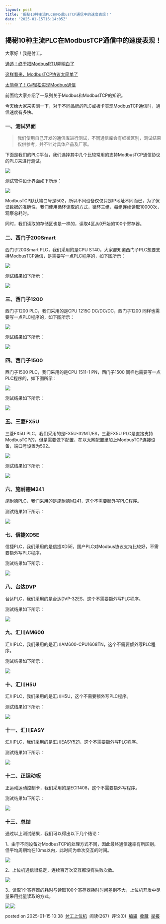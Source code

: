 ```yaml
---
layout: post
title: '揭秘10种主流PLC在ModbusTCP通信中的速度表现！'
date: "2025-01-15T16:14:05Z"
---
```

揭秘10种主流PLC在ModbusTCP通信中的速度表现！
-----------------------------

大家好！我是付工。

[通透！终于把ModbusRTU弄明白了](https://link.zhihu.com/?target=https%3A//mp.weixin.qq.com/s%3F__biz%3DMzkzMzE5Nzk1MA%3D%3D%26mid%3D2247485271%26idx%3D1%26sn%3Db87e237fddadd1705221151d75517e7b%26scene%3D21%23wechat_redirect)

[这样看来，ModbusTCP协议太简单了](https://link.zhihu.com/?target=https%3A//mp.weixin.qq.com/s%3F__biz%3DMzkzMzE5Nzk1MA%3D%3D%26mid%3D2247485633%26idx%3D1%26sn%3D5c6d6d50e6be4b025b28e2d34c770557%26scene%3D21%23wechat_redirect)

[太简单了！C#轻松实现Modbus通信](https://link.zhihu.com/?target=https%3A//mp.weixin.qq.com/s%3F__biz%3DMzkzMzE5Nzk1MA%3D%3D%26mid%3D2247485649%26idx%3D1%26sn%3D3f96c21f53b040ca3210a28b23662eb7%26scene%3D21%23wechat_redirect)

前面给大家介绍了一系列关于Modbus和ModbusTCP的知识。

今天给大家来实测一下，对于不同品牌的PLC或板卡实现ModbusTCP通信时，通信速度有多快。

### 一、测试界面

> 我们使用自己开发的通信库进行测试，不同通信库会有细微区别，测试结果仅供参考，并不针对具体产品及厂家。

下面是我们的PLC平台，我们选择其中几个比较常用的支持ModbusTCP通信协议的PLC来进行测试。

![](https://pica.zhimg.com/80/v2-251bbb9a9910a652e211647e0b5e6b9c_720w.webp)

测试软件设计界面如下所示：

![](https://pic4.zhimg.com/80/v2-32a2ffde6344b2860c7c3b1bcb11aea1_720w.webp)

ModbusTCP默认端口号是502，所以不同设备仅仅只是IP地址不同而已，为了保证数据的准确性，我们使用循环读取的方式，循环三组，每组连续读取10000次，观察总耗时。

同时，我们读取的存储区也是一样的，读取4区从0开始的100个寄存器。

### 二、西门子200Smart

西门子200Smart PLC，我们采用的是CPU ST40，大家都知道西门子PLC想要支持ModbusTCP通信，是需要写一点PLC程序的，如下图所示：

![](https://pic3.zhimg.com/80/v2-122b4649a4fe770675444636d60c4034_720w.webp)

测试结果如下所示：

![](https://pic2.zhimg.com/80/v2-58c9f09ff0ebfb36d84be781427666cd_720w.webp)

### 三、西门子1200

西门子1200 PLC，我们采用的是CPU 1215C DC/DC/DC，西门子1200 同样也需要写一点PLC程序的，如下图所示：

![](https://pic2.zhimg.com/80/v2-4e7816de0fcca77324a949ee078eaf1f_720w.webp)

测试结果如下所示：

![](https://pic4.zhimg.com/80/v2-287f53d14496c05cb01be865c9517a4b_720w.webp)

### 四、西门子1500

西门子1500 PLC，我们采用的是CPU 1511-1 PN，西门子1500 同样也需要写一点PLC程序的，如下图所示：

![](https://pic4.zhimg.com/80/v2-1784b738493e05bb8d8ae6a4106d4f49_720w.webp)

测试结果如下所示：

![](https://pica.zhimg.com/80/v2-65c5dd31208fc5e9f9eebee6f5fad740_720w.webp)

### 五、三菱FX5U

三菱FX5U PLC，我们采用的是FX5U-32MT/ES，三菱FX5U PLC是直接支持ModbusTCP的，但是需要做下配置，在以太网配置里加上ModbusTCP连接设备，端口号设置为502。

![](https://picx.zhimg.com/80/v2-c5dcf4a1a7210170231387c222a9d505_720w.webp)

测试结果如下所示：

![](https://picx.zhimg.com/80/v2-0f3b410bf59c39b16243fb6991580681_720w.webp)

### 六、施耐德M241

施耐德PLC，我们采用的是施耐德M241，这个不需要额外写PLC程序。

测试结果如下所示：

![](https://pica.zhimg.com/80/v2-94b1de2120be36e09fe9f758cdbcdca8_720w.webp)

### 七、信捷XD5E

信捷PLC，我们采用的是信捷XD5E，国产PLC对Modbus协议支持比较好，不需要额外写PLC程序。

测试结果如下所示：

![](https://pic4.zhimg.com/80/v2-26a52c42fa1de7a64e1fcacc74739021_720w.webp)

### 八、台达DVP

台达PLC，我们采用的是台达DVP-32ES，这个不需要额外写PLC程序。

测试结果如下所示：

![](https://pic3.zhimg.com/80/v2-954bba72cf36467bcaa8a4ff3820eb3a_720w.webp)

### 九、汇川AM600

汇川PLC，我们采用的是汇川AM600-CPU1608TN，这个不需要额外写PLC程序。

测试结果如下所示：

![](https://pic4.zhimg.com/80/v2-044bf2a93f5ee21bbad6e9a0909315f3_720w.webp)

### 十、汇川H5U

汇川PLC，我们采用的是汇川H5U，这个不需要额外写PLC程序。

测试结果如下所示：

![](https://pic4.zhimg.com/80/v2-d28197380a28e6c36c7ccccde527fc35_720w.webp)

### 十一、汇川EASY

汇川PLC，我们采用的是汇川EASY521，这个不需要额外写PLC程序。

测试结果如下所示：

![](https://pic3.zhimg.com/80/v2-cf69b0061604ce46d7b8a14ff47e23dc_720w.webp)

### 十二、正运动板

正运动运动控制卡，我们采用的是ECI1408，这个不需要额外写程序。

测试结果如下所示：

![](https://picx.zhimg.com/80/v2-f41293c2e69729410d9e7d6d14dfec93_720w.webp)

### 十三、总结

通过以上测试结果，我们可以得出以下几个结论：

1、由于不同设备对ModbusTCP的处理方式不同，因此最终通信速率有所区别，但平均周期均在10ms以内，此时间为单次交互的时间。

![](https://pic1.zhimg.com/80/v2-8142d4d9483495e8b6729a0170119902_720w.webp)

2、上位机通信很稳定，连续百万次交互都没有失败次数。

![](https://pic4.zhimg.com/80/v2-607e2c0a29e5d7c8753c75120734e6b7_720w.webp)

3、读取1个寄存器的耗时与读取100个寄存器耗时时间差别不大，上位机开发中尽量采用批量读取的方式。

![](https://pic4.zhimg.com/80/v2-44dadb53d019eeb2b7a7c83942a532e9_720w.webp)![](https://pic1.zhimg.com/80/v2-5764886079f969b6a4a5bf840a927492_720w.webp)

posted on 2025-01-15 10:38  [付工上位机](https://www.cnblogs.com/xbdedu)  阅读(267)  评论(0)  [编辑](https://i.cnblogs.com/EditPosts.aspx?postid=18672529)  [收藏](javascript:void\(0\))  [举报](javascript:void\(0\))